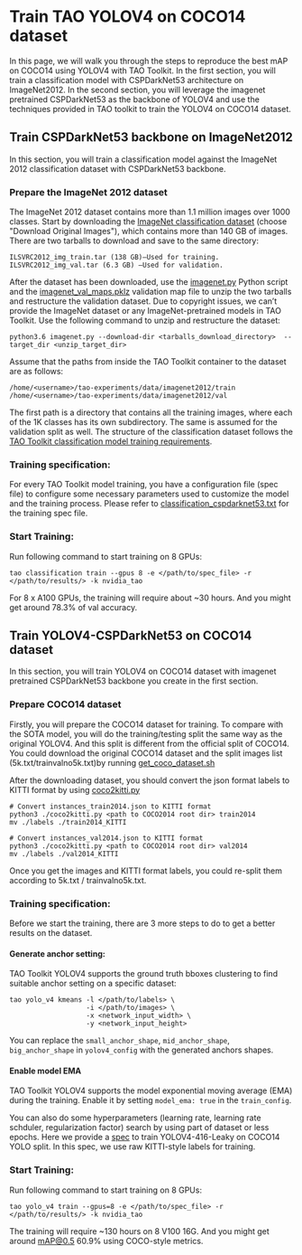 # Train TAO YOLOV4 on COCO14 dataset
In this page, we will walk you through the steps to reproduce the best mAP on COCO14 using YOLOV4 with TAO Toolkit. In the first section, you will train a classification model with CSPDarkNet53 architecture on ImageNet2012. In the second section, you will leverage the imagenet pretrained CSPDarkNet53 as the backbone of YOLOV4 and use the techniques provided in TAO toolkit to train the YOLOV4 on COCO14 dataset.   

## Train CSPDarkNet53 backbone on ImageNet2012
In this section, you will train a classification model against the ImageNet 2012 classification dataset with CSPDarkNet53 backbone.

### Prepare the ImageNet 2012 dataset
The ImageNet 2012 dataset contains more than 1.1 million images over 1000 classes. Start by downloading the [ImageNet classification dataset](http://www.image-net.org/download-images) (choose "Download Original Images"), which contains more than 140 GB of images. There are two tarballs to download and save to the same directory:

```shell
ILSVRC2012_img_train.tar (138 GB)—Used for training.
ILSVRC2012_img_val.tar (6.3 GB) —Used for validation.
```

After the dataset has been downloaded, use the [imagenet.py](https://github.com/NVIDIA-AI-IOT/deepstream_tao_apps/blob/release/tao3.0/misc/dev_blog/SOTA/dataset_tools/imagenet.py) Python script and the [imagenet_val_maps.pklz](https://github.com/NVIDIA-AI-IOT/deepstream_tao_apps/blob/release/tao3.0/misc/dev_blog/SOTA/dataset_tools/imagenet_val_maps.pklz) validation map file to unzip the two tarballs and restructure the validation dataset. Due to copyright issues, we can’t provide the ImageNet dataset or any ImageNet-pretrained models in TAO Toolkit. Use the following command to unzip and restructure the dataset:

```shell
python3.6 imagenet.py --download-dir <tarballs_download_directory>  --target_dir <unzip_target_dir>
```

Assume that the paths from inside the TAO Toolkit container to the dataset are as follows:

```shell
/home/<username>/tao-experiments/data/imagenet2012/train
/home/<username>/tao-experiments/data/imagenet2012/val
```

The first path is a directory that contains all the training images, where each of the 1K classes has its own subdirectory. The same is assumed for the validation split as well. The structure of the classification dataset follows the [TAO Toolkit classification model training requirements](https://docs.nvidia.com/tao/tao-toolkit/text/data_annotation_format.html#image-classification-format).

### Training specification:
For every TAO Toolkit model training, you have a configuration file (spec file) to configure some necessary parameters used to customize the model and the training process. Please refer to 
[classification_cspdarknet53.txt](specs/classification_cspdarknet53.txt) for the training spec file.

### Start Training:
Run following command to start training on 8 GPUs:

```
tao classification train --gpus 8 -e </path/to/spec_file> -r </path/to/results/> -k nvidia_tao
```
For 8 x A100 GPUs, the training will require about ~30 hours. And you might get around 78.3% of val accuracy.


## Train YOLOV4-CSPDarkNet53 on COCO14 dataset
In this section, you will train YOLOV4 on COCO14 dataset with imagenet pretrained CSPDarkNet53 backbone you create in the first section.

### Prepare COCO14 dataset
Firstly, you will prepare the COCO14 dataset for training. To compare with the SOTA model, you will do the training/testing split the same way as the original YOLOV4. And this split is different from the official split of COCO14. You could download the original COCO14 dataset and the split images list (5k.txt/trainvalno5k.txt)by running [get_coco_dataset.sh](https://raw.githubusercontent.com/AlexeyAB/darknet/master/scripts/get_coco_dataset.sh)

After the downloading dataset, you should convert the json format labels to KITTI format by using [coco2kitti.py](https://github.com/NVIDIA-AI-IOT/deepstream_tao_apps/blob/release/tao3.0/misc/dev_blog/SOTA/dataset_tools/coco2kitti.py)

```shell
# Convert instances_train2014.json to KITTI format
python3 ./coco2kitti.py <path to COCO2014 root dir> train2014
mv ./labels ./train2014_KITTI

# Convert instances_val2014.json to KITTI format
python3 ./coco2kitti.py <path to COCO2014 root dir> val2014
mv ./labels ./val2014_KITTI
```
Once you get the images and KITTI format labels, you could re-split them according to 5k.txt / trainvalno5k.txt. 

### Training specification:
Before we start the training, there are 3 more steps to do to get a better results on the dataset.

#### Generate anchor setting:
TAO Toolkit YOLOV4 supports the ground truth bboxes clustering to find suitable anchor setting on a specific dataset:

```shell
tao yolo_v4 kmeans -l </path/to/labels> \
                   -i </path/to/images> \
                   -x <network_input_width> \
                   -y <network_input_height>
```

You can replace the `small_anchor_shape`, `mid_anchor_shape`, `big_anchor_shape` in `yolov4_config` with the generated anchors shapes. 

#### Enable model EMA
TAO Toolkit YOLOV4 supports the model exponential moving average (EMA) during the training. Enable it by setting `model_ema: true` in the `train_config`.

You can also do some hyperparameters (learning rate, learning rate schduler, regularization factor) search by using part of dataset or less epochs. Here we provide a [spec](specs/yolov4_416_coco14.txt) to train YOLOV4-416-Leaky on COCO14 YOLO split. In this spec, we use raw KITTI-style labels for training.

### Start Training:
Run following command to start training on 8 GPUs:

```
tao yolo_v4 train --gpus=8 -e </path/to/spec_file> -r </path/to/results/> -k nvidia_tao
```
The training will require ~130 hours on 8 V100 16G. And you might get around mAP@0.5 60.9% using COCO-style metrics. 
